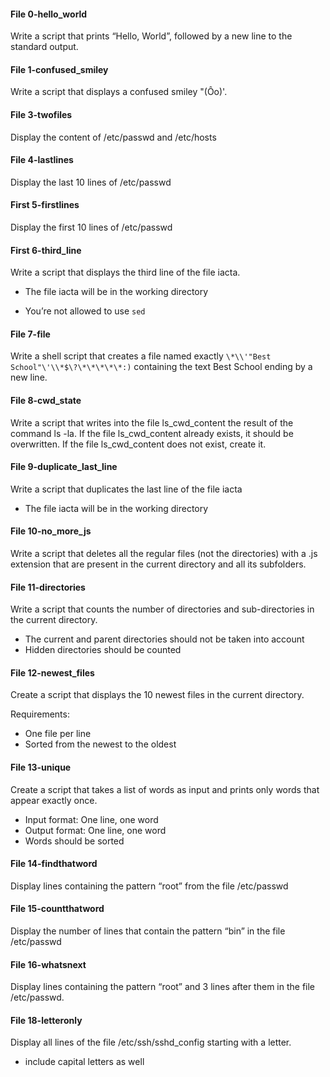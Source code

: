 #### File 0-hello_world
Write a script that prints “Hello, World”, followed by a new line to the standard output.

#### File 1-confused_smiley
Write a script that displays a confused smiley "(Ôo)'.

#### File 3-twofiles
Display the content of /etc/passwd and /etc/hosts

#### File 4-lastlines
Display the last 10 lines of /etc/passwd

#### First 5-firstlines
Display the first 10 lines of /etc/passwd

#### First 6-third_line
Write a script that displays the third line of the file iacta.

- The file iacta will be in the working directory

- You’re not allowed to use `sed`

#### File 7-file
Write a shell script that creates a file named exactly `\*\\'"Best School"\'\\*$\?\*\*\*\*\*:)` containing the text Best School ending by a new line.

#### File 8-cwd_state
Write a script that writes into the file ls_cwd_content the result of the command ls -la. If the file ls_cwd_content already exists, it should be overwritten. If the file ls_cwd_content does not exist, create it.

#### File 9-duplicate_last_line
Write a script that duplicates the last line of the file iacta

- The file iacta will be in the working directory

#### File 10-no_more_js
Write a script that deletes all the regular files (not the directories) with a .js extension that are present in the current directory and all its subfolders.

#### File 11-directories
Write a script that counts the number of directories and sub-directories in the current directory.

- The current and parent directories should not be taken into account
- Hidden directories should be counted

#### File 12-newest_files
Create a script that displays the 10 newest files in the current directory.

Requirements:

- One file per line
- Sorted from the newest to the oldest

#### File 13-unique
Create a script that takes a list of words as input and prints only words that appear exactly once.

- Input format: One line, one word
- Output format: One line, one word
- Words should be sorted

#### File 14-findthatword
Display lines containing the pattern “root” from the file /etc/passwd

#### File 15-countthatword
Display the number of lines that contain the pattern “bin” in the file /etc/passwd

#### File 16-whatsnext
Display lines containing the pattern “root” and 3 lines after them in the file /etc/passwd.

#### File 18-letteronly
Display all lines of the file /etc/ssh/sshd_config starting with a letter.

- include capital letters as well

